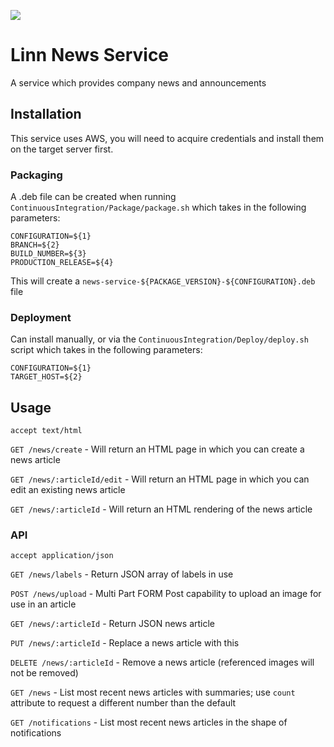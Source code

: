 [![](http://badge-imagelayers.iron.io/linn/news:latest.svg)](http://imagelayers.iron.io/?images=linn/news:latest 'Get your own badge on imagelayers.iron.io')

# Linn News Service

A service which provides company news and announcements

## Installation

This service uses AWS, you will need to acquire credentials and install them on the target server first. 

### Packaging

A .deb file can be created when running `ContinuousIntegration/Package/package.sh` which takes in the following parameters:

```
CONFIGURATION=${1}
BRANCH=${2}
BUILD_NUMBER=${3}
PRODUCTION_RELEASE=${4}
```

This will create a `news-service-${PACKAGE_VERSION}-${CONFIGURATION}.deb` file

### Deployment

Can install manually, or via the `ContinuousIntegration/Deploy/deploy.sh` script which takes in the following parameters:

```
CONFIGURATION=${1}
TARGET_HOST=${2}
```

## Usage

`accept text/html`


`GET /news/create` - Will return an HTML page in which you can create a news article

`GET /news/:articleId/edit` - Will return an HTML page in which you can edit an existing news article

`GET /news/:articleId` - Will return an HTML rendering of the news article

### API

`accept application/json`


`GET /news/labels` - Return JSON array of labels in use

`POST /news/upload` - Multi Part FORM Post capability to upload an image for use in an article

`GET /news/:articleId` - Return JSON news article

`PUT /news/:articleId` - Replace a news article with this

`DELETE /news/:articleId` - Remove a news article (referenced images will not be removed)

`GET /news` - List most recent news articles with summaries; use `count` attribute to request a different number than the default

`GET /notifications` - List most recent news articles in the shape of notifications
